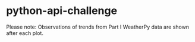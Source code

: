 # python-api-challenge

Please note: Observations of trends from Part I WeatherPy data are shown after each plot.